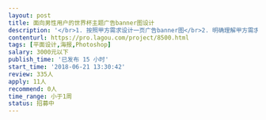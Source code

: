 ```yaml
---                
layout: post       
title: 面向男性用户的世界杯主题广告banner图设计           
description: '</br>1. 按照甲方需求设计一页广告banner图</br>2. 明确理解甲方需求、用户人群、广告宣传意图、主题思想</br>3. 主动思考并和甲方沟通设计思路</br>4. 完稿后根据甲方修改意见完善banner设计</br>5. 提交效果图和源文件</br>'     
contenturl: https://pro.lagou.com/project/8500.html      
tags: [平面设计,海报,Photoshop]            
salary: 3000元以下          
publish_time: '已发布 15 小时'         
start_time: '2018-06-21 13:30:42'           
review: 335人                   
apply: 11人                   
recommend: 0人                   
time_range: 小于1周              
status: 招募中                  
---                 
```

